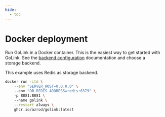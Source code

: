 ```yaml
---
hide:
  - toc
---
```


# Docker deployment

Run GoLink in a Docker container. This is the easiest way to get started with GoLink.
See the [backend configuration](../configuration/backend.md) documentation and choose a storage backend.

This example uses Redis as storage backend.

```bash
docker run -itd \
    --env "SERVER_HOST=0.0.0.0" \ 
    --env "DB_REDIS_ADDRESS=redis:6379" \ 
    -p 8081:8081 \ 
    --name golink \
    --restart always \ 
    ghcr.io/azrod/golink:latest
```
